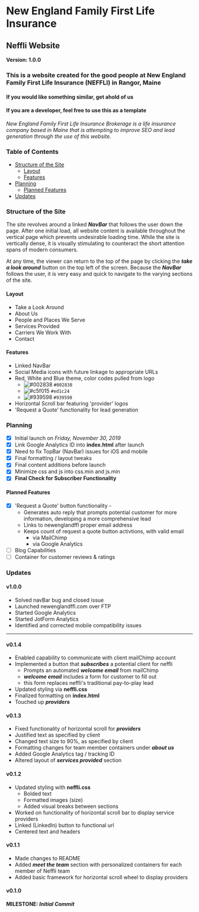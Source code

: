 # New England Family First Life Insurance
## Neffli Website
**Version: 1.0.0**

### This is a website created for the good people at New England Family First Life Insurance (NEFFLI) in Rangor, Maine
#### If you would like something similar, get ahold of us
#### If you are a developer, feel free to use this as a template

*New England Family First Life Insurance Brokerage is a life insurance company based in Maine that is attempting to improve SEO and lead generation through the use of this website.*

### Table of Contents
* [Structure of the Site](#structure-of-the-site)
    * [Layout](#layout)
    * [Features](#features)
* [Planning](#planning)
    * [Planned Features](#planned-features)
* [Updates](#updates)


### Structure of the Site
The site revolves around a linked ***NavBar*** that follows the user down the page. After one initial load, all website content is available throughout the vertical page which prevents undesirable loading time. While the site is vertically dense, it is visually stimulating to counteract the short attention spans of modern consumers.

At any time, the viewer can return to the top of the page by clicking the ***take a look around*** button on the top left of the screen. Because the ***NavBar*** follows the user, it is very easy and quick to navigate to the varying sections of the site.

#### Layout
* Take a Look Around
* About Us
* People and Places We Serve
* Services Provided
* Carriers We Work With
* Contact

#### Features
* Linked NavBar
* Social Media icons with future linkage to appropriate URLs
* Red, White and Blue theme, color codes pulled from logo
	- ![#002838](https://placehold.it/15/002838/000000?text=+) `#002838`
	- ![#c5f015](https://placehold.it/15/ed1c24/000000?text=+) `#ed1c24`
	- ![#939598](https://placehold.it/15/939598/000000?text=+) `#939598`
* Horizontal Scroll bar featuring 'provider' logos
* 'Request a Quote' functionality for lead generation

### Planning
- [x] Initial launch on _Friday, November 30, 2019_
- [x] Link Google Analytics ID into **index.html** after launch
- [x] Need to fix TopBar (NavBar) issues for iOS and mobile
- [x] Final formatting / layout tweaks
- [x] Final content additions before launch
- [x] Minimize css and js into css.min and js.min
- [x] **Final Check for Subscriber Functionality**

#### Planned Features
- [x] 'Request a Quote' button functionality - 
	* Generates auto reply that prompts potential customer for more information, developing a more comprehensive lead
	* Links to newenglandffl proper email address
	* Keeps count of request a quote button activtions, with valid email
		* via MailChimp
		* via Google Analytics
- [ ] Blog Capabilities
- [ ] Container for customer reviews & ratings

### Updates

#### v1.0.0
* Solved navBar bug and closed issue
* Launched newenglandffl.com over FTP
* Started Google Analytics
* Started JotForm Analytics
* Identified and corrected mobile compatibility issues

-------

#### v0.1.4
* Enabled capability to communicate with client mailChimp account
* Implemented a button that ***subscribes*** a potential client for neffli
	* Prompts an automated ***welcome email*** from mailChimp 
	* ***welcome email*** includes a form for customer to fill out
	* this form replaces neffli's traditional pay-to-play lead 
* Updated styling via **neffli.css**
* Finalized formatting on **index.html**
* Touched up ***providers***

#### v0.1.3
* Fixed functionality of horizontal scroll for ***providers***
* Justified text as specified by client
* Changed text size to 90%, as specified by client
* Formatting changes for team member containers under ***about us***
* Added Google Analytics tag / tracking ID
* Altered layout of ***services provided*** section

#### v0.1.2
* Updated styling with **neffli.css**
	* Bolded text
	* Formatted images (size)
	* Added visual breaks between sections
* Worked on functionality of horizontal scroll bar to display service providers
* Linked (LinkedIn) button to functional url
* Centered text and headers

#### v0.1.1
* Made changes to README
* Added ***meet the team*** section with personalized containers for each member of Neffli team
* Added basic framework for horizontal scroll wheel to display providers

#### v0.1.0
**MILESTONE: *Initial Commit***
